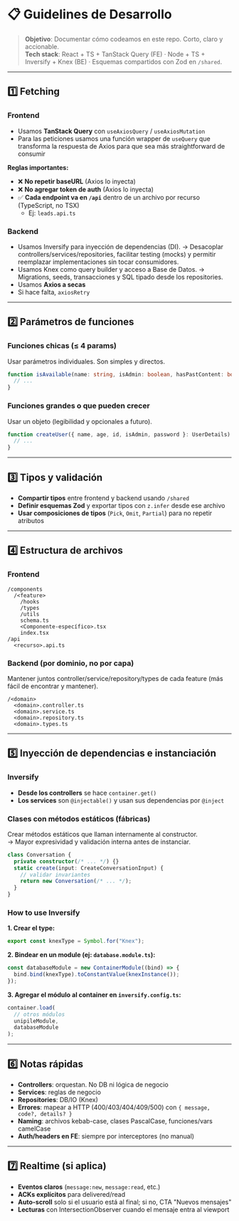 # 📋 Guidelines de Desarrollo

> **Objetivo**: Documentar cómo codeamos en este repo. Corto, claro y accionable.  
> **Tech stack**: React + TS + TanStack Query (FE) · Node + TS + Inversify + Knex (BE) · Esquemas compartidos con Zod en `/shared`.

---

## 1️⃣ Fetching

### Frontend

- Usamos **TanStack Query** con `useAxiosQuery` / `useAxiosMutation`
- Para las peticiones usamos una función wrapper de `useQuery` que transforma la respuesta de Axios para que sea más straightforward de consumir

**Reglas importantes:**
- ❌ **No repetir baseURL** (Axios lo inyecta)
- ❌ **No agregar token de auth** (Axios lo inyecta)  
- ✅ **Cada endpoint va en `/api`** dentro de un archivo por recurso (TypeScript, no TSX)
  - Ej: `leads.api.ts`

### Backend

- Usamos Inversify para inyección de dependencias (DI).
  → Desacoplar controllers/services/repositories, facilitar testing (mocks) y permitir reemplazar implementaciones sin tocar consumidores.
- Usamos Knex como query builder y acceso a Base de Datos.
  → Migrations, seeds, transacciones y SQL tipado desde los repositories.
- Usamos **Axios a secas**
- Si hace falta, `axiosRetry`

---

## 2️⃣ Parámetros de funciones

### Funciones chicas (≤ 4 params)
Usar parámetros individuales. Son simples y directos.

```typescript
function isAvailable(name: string, isAdmin: boolean, hasPastContent: boolean) {
  // ...
}
```

### Funciones grandes o que pueden crecer
Usar un objeto (legibilidad y opcionales a futuro).

```typescript
function createUser({ name, age, id, isAdmin, password }: UserDetails) {
  // ...
}
```

---

## 3️⃣ Tipos y validación

- **Compartir tipos** entre frontend y backend usando `/shared`
- **Definir esquemas Zod** y exportar tipos con `z.infer` desde ese archivo
- **Usar composiciones de tipos** (`Pick`, `Omit`, `Partial`) para no repetir atributos

---

## 4️⃣ Estructura de archivos

### Frontend

```
/components
  /<feature>
    /hooks        
    /types
    /utils
    schema.ts
    <Componente-específico>.tsx
    index.tsx     
/api
  <recurso>.api.ts
```

### Backend (por dominio, no por capa)

Mantener juntos controller/service/repository/types de cada feature (más fácil de encontrar y mantener).

```
/<domain>
  <domain>.controller.ts
  <domain>.service.ts
  <domain>.repository.ts
  <domain>.types.ts
```

---

## 5️⃣ Inyección de dependencias e instanciación

### Inversify

- **Desde los controllers** se hace `container.get()`
- **Los services** son `@injectable()` y usan sus dependencias por `@inject`

### Clases con métodos estáticos (fábricas)

Crear métodos estáticos que llaman internamente al constructor.  
→ Mayor expresividad y validación interna antes de instanciar.

```typescript
class Conversation {
  private constructor(/* ... */) {}
  static create(input: CreateConversationInput) {
    // validar invariantes
    return new Conversation(/* ... */);
  }
}
```

### How to use Inversify

**1. Crear el type:**
```typescript
export const knexType = Symbol.for("Knex");
```

**2. Bindear en un module (ej: `database.module.ts`):**
```typescript
const databaseModule = new ContainerModule((bind) => {
  bind.bind(knexType).toConstantValue(knexInstance());
});
```

**3. Agregar el módulo al container en `inversify.config.ts`:**
```typescript
container.load(
  // otros módulos
  unipileModule,
  databaseModule
);
```

---

## 6️⃣ Notas rápidas

- **Controllers**: orquestan. No DB ni lógica de negocio
- **Services**: reglas de negocio
- **Repositories**: DB/IO (Knex)
- **Errores**: mapear a HTTP (400/403/404/409/500) con `{ message, code?, details? }`
- **Naming**: archivos kebab-case, clases PascalCase, funciones/vars camelCase
- **Auth/headers en FE**: siempre por interceptores (no manual)

---

## 7️⃣ Realtime (si aplica)

- **Eventos claros** (`message:new`, `message:read`, etc.)
- **ACKs explícitos** para delivered/read
- **Auto-scroll** solo si el usuario está al final; si no, CTA "Nuevos mensajes"
- **Lecturas** con IntersectionObserver cuando el mensaje entra al viewport